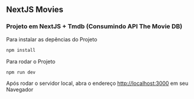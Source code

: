 ## NextJS Movies
### Projeto em NextJS + Tmdb (Consumindo API The Movie DB)

Para instalar as depências do Projeto
```bash
npm install
```

Para rodar o Projeto
```bash
npm run dev
```

Após rodar o servidor local, abra o endereço [http://localhost:3000](http://localhost:3000) em seu Navegador